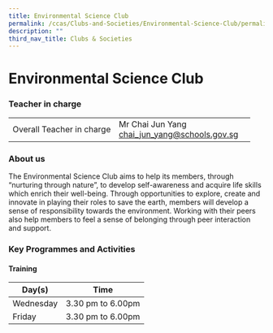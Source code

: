 ```yaml
---
title: Environmental Science Club
permalink: /ccas/Clubs-and-Societies/Environmental-Science-Club/permalink
description: ""
third_nav_title: Clubs & Societies
---
```

Environmental Science Club
==========================

### Teacher in charge

|  |  |  |
|---|---|---|
| Overall Teacher in charge | Mr Chai Jun Yang<br>chai_jun_yang@schools.gov.sg |  |

### About us

The Environmental Science Club aims to help its members, through “nurturing through nature”, to develop self-awareness and acquire life skills which enrich their well-being. Through opportunities to explore, create and innovate in playing their roles to save the earth, members will develop a sense of responsibility towards the environment. Working with their peers also help members to feel a sense of belonging through peer interaction and support.

### Key Programmes and Activities

#### Training

| Day(s) |  Time |
|---|---|
|  Wednesday | 3.30 pm to 6.00pm |
|  Friday |  3.30 pm to 6.00pm |
